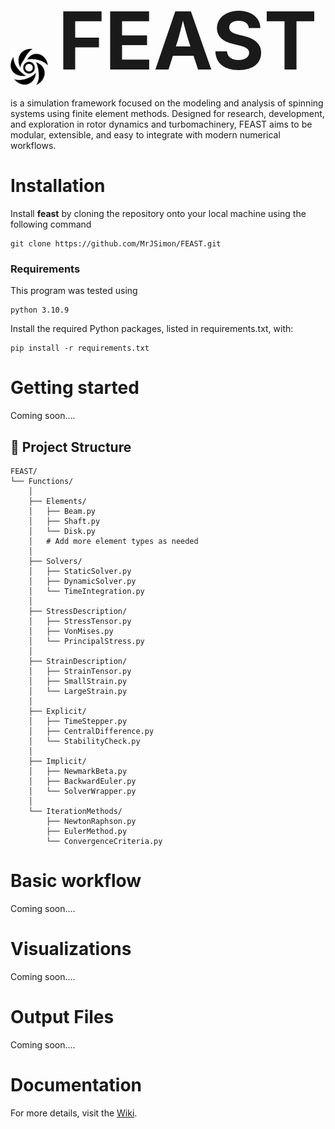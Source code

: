 <p align="left">
  <img src="documentation/images/feast_logo_modified.png" alt="FEAST Logo" width="60" style="vertical-align:middle; margin-right:12px"/>
  <strong style="font-size:128px;">FEAST</strong>
</p>
is a simulation framework focused on the modeling and analysis of spinning systems using finite element methods. Designed for research, development, and exploration in rotor dynamics and turbomachinery, FEAST aims to be modular, extensible, and easy to integrate with modern numerical workflows.

# Installation
Install **feast** by cloning the repository onto your local machine using the following command

    git clone https://github.com/MrJSimon/FEAST.git

### Requirements
This program was tested using

    python 3.10.9

Install the required Python packages, listed in requirements.txt, with:  

    pip install -r requirements.txt

# Getting started
Coming soon....


## 📁 Project Structure
    FEAST/
    └── Functions/
        │
        ├── Elements/
        │   ├── Beam.py
        │   ├── Shaft.py
        │   └── Disk.py
        │   # Add more element types as needed
        │
        ├── Solvers/
        │   ├── StaticSolver.py
        │   ├── DynamicSolver.py
        │   └── TimeIntegration.py
        │
        ├── StressDescription/
        │   ├── StressTensor.py
        │   ├── VonMises.py
        │   └── PrincipalStress.py
        │
        ├── StrainDescription/
        │   ├── StrainTensor.py
        │   ├── SmallStrain.py
        │   └── LargeStrain.py
        │
        ├── Explicit/
        │   ├── TimeStepper.py
        │   ├── CentralDifference.py
        │   └── StabilityCheck.py
        │
        ├── Implicit/
        │   ├── NewmarkBeta.py
        │   ├── BackwardEuler.py
        │   └── SolverWrapper.py
        │
        └── IterationMethods/
            ├── NewtonRaphson.py
            ├── EulerMethod.py
            └── ConvergenceCriteria.py

# Basic workflow
Coming soon....

# Visualizations
Coming soon....

# Output Files
Coming soon....

# Documentation
For more details, visit the [Wiki](https://github.com/MrJSimon/feast/wiki).
